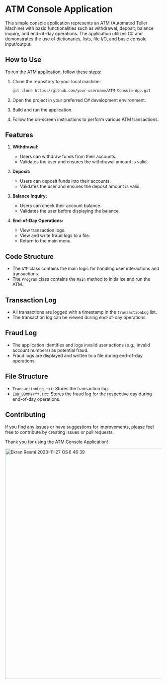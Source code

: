 # ATM Console Application

This simple console application represents an ATM (Automated Teller Machine) with basic functionalities such as withdrawal, deposit, balance inquiry, and end-of-day operations. The application utilizes C# and demonstrates the use of dictionaries, lists, file I/O, and basic console input/output.

## How to Use

To run the ATM application, follow these steps:

1. Clone the repository to your local machine:

   ```bash
   git clone https://github.com/your-username/ATM-Console-App.git
   ```

2. Open the project in your preferred C# development environment.

3. Build and run the application.

4. Follow the on-screen instructions to perform various ATM transactions.

## Features

1. **Withdrawal:**
   - Users can withdraw funds from their accounts.
   - Validates the user and ensures the withdrawal amount is valid.

2. **Deposit:**
   - Users can deposit funds into their accounts.
   - Validates the user and ensures the deposit amount is valid.

3. **Balance Inquiry:**
   - Users can check their account balance.
   - Validates the user before displaying the balance.

4. **End-of-Day Operations:**
   - View transaction logs.
   - View and write fraud logs to a file.
   - Return to the main menu.

## Code Structure

- The `ATM` class contains the main logic for handling user interactions and transactions.
- The `Program` class contains the `Main` method to initialize and run the ATM.

## Transaction Log

- All transactions are logged with a timestamp in the `transactionLog` list.
- The transaction log can be viewed during end-of-day operations.

## Fraud Log

- The application identifies and logs invalid user actions (e.g., invalid account numbers) as potential fraud.
- Fraud logs are displayed and written to a file during end-of-day operations.

## File Structure

- `TransactionLog.txt`: Stores the transaction log.
- `EOD_DDMMYYYY.txt`: Stores the fraud log for the respective day during end-of-day operations.

## Contributing

If you find any issues or have suggestions for improvements, please feel free to contribute by creating issues or pull requests.

Thank you for using the ATM Console Application!

<img width="740" alt="Ekran Resmi 2023-11-27 ÖS 6 46 39" src="https://github.com/sevketugurel/ATM-Uygulamasi/assets/118289177/5546ed21-fa31-4d21-9ba5-57325f49f9bb">
